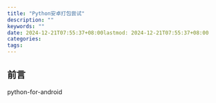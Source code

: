 ```yaml
---
title: "Python安卓打包尝试"
description: ""
keywords: ""
date: 2024-12-21T07:55:37+08:00lastmod: 2024-12-21T07:55:37+08:00
categories: 
tags:  
---
```

## 前言
python-for-android

<!--stackedit_data:
eyJoaXN0b3J5IjpbMTU5NDY2OTgxMF19
-->